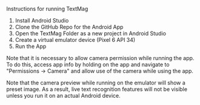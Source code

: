Instructions for running TextMag

1. Install Android Studio
2. Clone the GitHub Repo for the Android App
3. Open the TextMag Folder as a new project in Android Studio
4. Create a virtual emulator device (Pixel 6 API 34)
5. Run the App

Note that it is necessary to allow camera permission while running the app.
To do this, access app info by holding on the app and navigate to "Permissions -> Camera" and allow use of the camera while using the app.

Note that the camera preview while running on the emulator will show a preset image. As a result, live text recognition features will not be visible unless you run it on an actual Android device.
